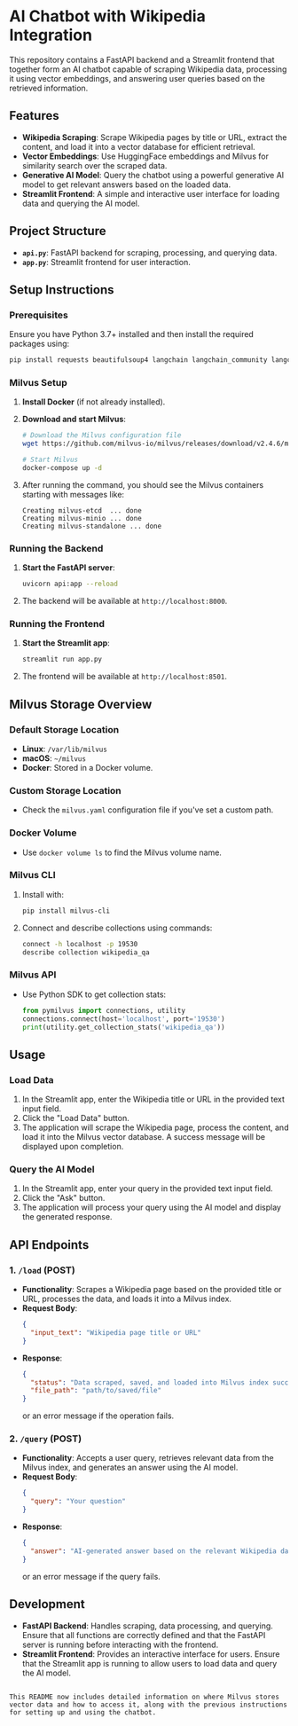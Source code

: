 # AI Chatbot with Wikipedia Integration

This repository contains a FastAPI backend and a Streamlit frontend that together form an AI chatbot capable of scraping Wikipedia data, processing it using vector embeddings, and answering user queries based on the retrieved information.

## Features

- **Wikipedia Scraping**: Scrape Wikipedia pages by title or URL, extract the content, and load it into a vector database for efficient retrieval.
- **Vector Embeddings**: Use HuggingFace embeddings and Milvus for similarity search over the scraped data.
- **Generative AI Model**: Query the chatbot using a powerful generative AI model to get relevant answers based on the loaded data.
- **Streamlit Frontend**: A simple and interactive user interface for loading data and querying the AI model.

## Project Structure

- **`api.py`**: FastAPI backend for scraping, processing, and querying data.
- **`app.py`**: Streamlit frontend for user interaction.

## Setup Instructions

### Prerequisites

Ensure you have Python 3.7+ installed and then install the required packages using:

```bash
pip install requests beautifulsoup4 langchain langchain_community langchain_groq langchain-text-splitters langchain-huggingface pymilvus wikipedia streamlit fastapi uvicorn pymilvus langchain_milvus
```

### Milvus Setup

1. **Install Docker** (if not already installed).

2. **Download and start Milvus**:

    ```bash
    # Download the Milvus configuration file
    wget https://github.com/milvus-io/milvus/releases/download/v2.4.6/milvus-standalone-docker-compose.yml -O docker-compose.yml

    # Start Milvus
    docker-compose up -d
    ```

3. After running the command, you should see the Milvus containers starting with messages like:

    ```plaintext
    Creating milvus-etcd  ... done
    Creating milvus-minio ... done
    Creating milvus-standalone ... done
    ```

### Running the Backend

1. **Start the FastAPI server**:

    ```bash
    uvicorn api:app --reload
    ```

2. The backend will be available at `http://localhost:8000`.

### Running the Frontend

1. **Start the Streamlit app**:

    ```bash
    streamlit run app.py
    ```

2. The frontend will be available at `http://localhost:8501`.

## Milvus Storage Overview

### Default Storage Location

- **Linux**: `/var/lib/milvus`
- **macOS**: `~/milvus`
- **Docker**: Stored in a Docker volume.

### Custom Storage Location

- Check the `milvus.yaml` configuration file if you've set a custom path.

### Docker Volume

- Use `docker volume ls` to find the Milvus volume name.

### Milvus CLI

1. Install with:
    ```bash
    pip install milvus-cli
    ```

2. Connect and describe collections using commands:
    ```bash
    connect -h localhost -p 19530
    describe collection wikipedia_qa
    ```

### Milvus API

- Use Python SDK to get collection stats:

    ```python
    from pymilvus import connections, utility
    connections.connect(host='localhost', port='19530')
    print(utility.get_collection_stats('wikipedia_qa'))
    ```

## Usage

### Load Data

1. In the Streamlit app, enter the Wikipedia title or URL in the provided text input field.
2. Click the "Load Data" button.
3. The application will scrape the Wikipedia page, process the content, and load it into the Milvus vector database. A success message will be displayed upon completion.

### Query the AI Model

1. In the Streamlit app, enter your query in the provided text input field.
2. Click the "Ask" button.
3. The application will process your query using the AI model and display the generated response.

## API Endpoints

### 1. `/load` (POST)

- **Functionality**: Scrapes a Wikipedia page based on the provided title or URL, processes the data, and loads it into a Milvus index.
- **Request Body**:
    ```json
    {
      "input_text": "Wikipedia page title or URL"
    }
    ```
- **Response**:
    ```json
    {
      "status": "Data scraped, saved, and loaded into Milvus index successfully",
      "file_path": "path/to/saved/file"
    }
    ```
    or an error message if the operation fails.

### 2. `/query` (POST)

- **Functionality**: Accepts a user query, retrieves relevant data from the Milvus index, and generates an answer using the AI model.
- **Request Body**:
    ```json
    {
      "query": "Your question"
    }
    ```
- **Response**:
    ```json
    {
      "answer": "AI-generated answer based on the relevant Wikipedia data"
    }
    ```
    or an error message if the query fails.

## Development

- **FastAPI Backend**: Handles scraping, data processing, and querying. Ensure that all functions are correctly defined and that the FastAPI server is running before interacting with the frontend.
- **Streamlit Frontend**: Provides an interactive interface for users. Ensure that the Streamlit app is running to allow users to load data and query the AI model.

```

This README now includes detailed information on where Milvus stores vector data and how to access it, along with the previous instructions for setting up and using the chatbot.
